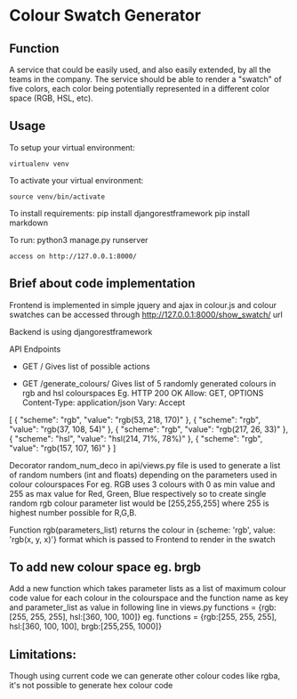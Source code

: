 # Colour Swatch Generator

## Function

A service that could be easily used, and also easily extended, by all the teams in the company.
The service should be able to render a "swatch" of five colors, each color being potentially represented in a different color space (RGB, HSL, etc).


## Usage


To setup your virtual environment:

    virtualenv venv

To activate your virtual environment:

    source venv/bin/activate

To install requirements:
    pip install djangorestframework
    pip install markdown

To run:
    python3 manage.py runserver

    access on http://127.0.0.1:8000/


## Brief about code implementation

Frontend is implemented in simple jquery and ajax in colour.js and colour swatches can be accessed through http://127.0.0.1:8000/show_swatch/ url

Backend is using djangorestframework

API Endpoints

* GET /
 Gives list of possible actions

* GET /generate_colours/
Gives list of 5 randomly generated colours in rgb and hsl colourspaces
Eg.
HTTP 200 OK
Allow: GET, OPTIONS
Content-Type: application/json
Vary: Accept

[
    {
        "scheme": "rgb",
        "value": "rgb(53, 218, 170)"
    },
    {
        "scheme": "rgb",
        "value": "rgb(37, 108, 54)"
    },
    {
        "scheme": "rgb",
        "value": "rgb(217, 26, 33)"
    },
    {
        "scheme": "hsl",
        "value": "hsl(214, 71%, 78%)"
    },
    {
        "scheme": "rgb",
        "value": "rgb(157, 107, 16)"
    }
]

Decorator random_num_deco in api/views.py file is used to generate a list of random numbers (int and floats) depending on the parameters used in colour colourspaces
For eg. RGB uses 3 colours with 0 as min value and 255 as max value for Red, Green, Blue respectively
so to create single random rgb colour parameter list would be [255,255,255] where 255 is highest number possible for R,G,B.


Function rgb(parameters_list) returns the colour in {scheme: 'rgb', value: 'rgb(x, y, x)'} format which is passed to Frontend to render in the swatch

## To add new colour space eg. brgb

Add a new function which takes parameter lists as a list of maximum colour code value for each colour in the colourspace and the function name as key and parameter_list as value
in following line in views.py
functions = {rgb:[255, 255, 255], hsl:[360, 100, 100]}
eg. functions = {rgb:[255, 255, 255], hsl:[360, 100, 100], brgb:[255,255, 1000]}

## Limitations:
Though using current code we can generate other colour codes like rgba, it's not possible to generate hex colour code
